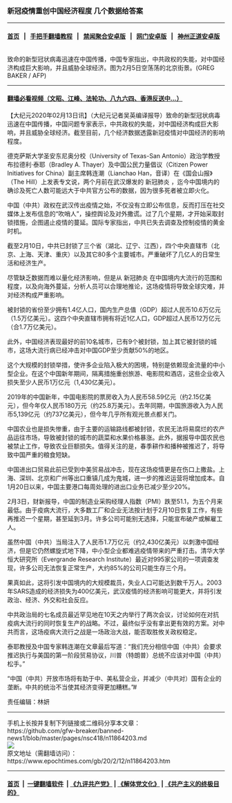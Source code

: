 ### 新冠疫情重创中国经济程度 几个数据给答案
------------------------

#### [首页](https://github.com/gfw-breaker/banned-news1/blob/master/README.md) &nbsp;&nbsp;|&nbsp;&nbsp; [手把手翻墙教程](https://github.com/gfw-breaker/guides/wiki) &nbsp;&nbsp;|&nbsp;&nbsp; [禁闻聚合安卓版](https://github.com/gfw-breaker/bn-android) &nbsp;&nbsp;|&nbsp;&nbsp; [网门安卓版](https://github.com/oGate2/oGate) &nbsp;&nbsp;|&nbsp;&nbsp; [神州正道安卓版](https://github.com/SzzdOgate/update) 



<div><img alt="" class="aligncenter wp-post-image" src="https://i.epochtimes.com/assets/uploads/2020/02/000_1OP82B-600x400.jpg"/>
<div class="red16 caption">
 <p>
  致命的新型冠状病毒迅速在中国传播，中国专家指出，中共政权的失能，对中国经济构成巨大影响，并且威胁全球经济。图为2月5日空荡荡的北京街景。(GREG BAKER / AFP)
 </p>
</div>
</div><hr/>

#### [翻墙必看视频（文昭、江峰、法轮功、八九六四、香港反送中...）](http://167.172.214.107/home.html)

<div><p>
 【大纪元2020年02月13日讯】（大纪元记者吴英编译报导）致命的新型冠状病毒迅速在中国传播，中国问题专家表示，中共政权的失能，对中国经济构成巨大影响，并且威胁全球经济。截至目前，几个经济数据透露新冠疫情对中国经济的影响程度。
</p>
<p>
 德克萨斯大学圣安东尼奥分校（University of Texas-San Antonio）政治学教授布拉德利‧泰耶（Bradley A. Thayer）及中国公民力量倡议（Citizen Power Initiatives for China）副主席韩连潮（Lianchao Han，音译）在《国会山报》（The Hill）上发表专文说，两个月前在武汉爆发的
 <ok href="https://www.epochtimes.com/gb/tag/%E6%96%B0%E5%86%A0%E8%82%BA%E7%82%8E.html">
  新冠肺炎
 </ok>
 ，迄今中国境内的确诊及死亡人数可能远大于中共官方公布的数据，因为很多死者被立即火化。
</p>
<p>
 中国（中共）政权在武汉传出疫情之始，不仅没有立即公布信息，反而打压在社交媒体上发布信息的“吹哨人”，操控舆论及对外撒谎。过了几个星期，才开始采取封锁措施，企图遏止疫情的蔓延。国际专家指出，中共已失去调查及控制疫情的黄金时机。
</p>
<p>
 截至2月10日，中共已封锁了三个省（湖北、辽宁、江西），四个中央直辖市（北京、上海、天津、重庆）以及其它80多个主要城市。严重破坏了几亿人的日常生活和经济生产。
</p>
<p>
 尽管缺乏数据而难以量化经济影响，但是从
 <ok href="https://www.epochtimes.com/gb/tag/%E6%96%B0%E5%86%A0%E8%82%BA%E7%82%8E.html">
  新冠肺炎
 </ok>
 在中国境内大流行的范围和程度，以及向海外蔓延，分析人员可以合理地推论，这场疫情将导致全球灾难，并对经济构成严重影响。
</p>
<p>
 被封锁的省份至少拥有1.4亿人口，国内生产总值（GDP）超过人民币10.6万亿元（1.5万亿美元）。这四个中央直辖市拥有将近1亿人口，GDP超过人民币12万亿元（合1.7万亿美元）。
</p>
<p>
 此外，中国经济表现最好的前10名城市，已有9个被封锁，加上其它被封锁的城市，这场大流行病已经冲击对中国GDP至少贡献50%的地区。
</p>
<p>
 这个大规模的封锁举措，使许多企业陷入极大的困境，特别是依赖现金流量的中小型企业。在这个中国新年期间，隔离措施重创旅游、电影院和酒店，这些企业收入损失至少人民币1万亿元（1,430亿美元）。
</p>
<p>
 2019年的中国新年，中国电影院的票房收入为人民币58.59亿元（约2.15亿美元），但今年仅人民币180万元（约25.8万美元）。去年同期，中国旅游收入为人民币5,139亿元（约737亿美元），但今年几乎所有观光景点都关门。
</p>
<p>
 中国农业也是损失惨重，由于主要的运输路线都被封锁，农民无法将易腐烂的农产品运往市场，导致被封锁的城市的蔬菜和水果价格暴涨。此外，据报导中国农民也被禁止工作，导致农业巨额损失。值得关注的是，春季耕作和播种被推迟了，将导致中国严重的粮食短缺。
</p>
<p>
 中国进出口贸易此前已受到中美贸易战冲击，现在这场疫情更是在伤口上撒盐。上海、深圳、北京和广州等出口重镇几成为鬼城，进一步的推迟运营将增加成本。自1月20日以来，中国主要港口每周处理的进出口业务已减少至少20%。
</p>
<p>
 2月3日，财新报导，中国的制造业采购经理人指数（PMI）跌至51.1，为五个月来最低。由于疫病大流行，大多数工厂和企业无法按计划于2月10日恢复工作，有些再推迟一个星期，甚至延到3月。许多公司可能别无选择，只能宣布破产或解雇工人。
</p>
<p>
 虽然中国（中共）当局注入了人民币1.7万亿元（约2,430亿美元）以刺激中国经济，但是它仍然螺旋式地下降，中小型企业都难逃疫情带来的严重打击。清华大学恒大研究所（Evergrande Research Institute）最近对995家公司的一项调查发现，许多公司无法恢复正常生产，大约85%的公司只能生存三个月。
</p>
<p>
 果真如此，这将引发中国境内的大规模裁员，失业人口可能达到数千万人。2003年SARS造成的经济损失为400亿美元，武汉疫情的经济影响可能更大，并将引发政治、经济、外交和社会反应。
</p>
<p>
 中共政治局的七名成员最近罕见地在10天之内举行了两次会议，讨论如何在对抗疫病大流行的同时恢复生产的战略。不过，最终似乎没有拿出更有效的方案。对中共而言，这场疫病大流行之战是一场政治大战，能否取胜攸关政权稳定。
</p>
<p>
 泰耶教授及中国专家韩连潮在文章最后写道：“我们充分相信中国（中共）会要求推迟执行与美国的第一阶段贸易协议，川普（特朗普）总统不应该对中国（中共）松手。”
</p>
<p>
 “中国（中共）开放市场将有助于中、美私营企业，并减少（中共对）国有企业的垄断。中共的统治不当使其经济变得更加糟糕。”#
</p>
<p>
 责任编辑：林妍
</p>
</div>
<hr/>
手机上长按并复制下列链接或二维码分享本文章：<br/>
https://github.com/gfw-breaker/banned-news1/blob/master/pages/nsc418/n11864203.md <br/>
<a href='https://github.com/gfw-breaker/banned-news1/blob/master/pages/nsc418/n11864203.md'><img src='https://github.com/gfw-breaker/banned-news1/blob/master/pages/nsc418/n11864203.md.png'/></a> <br/>
原文地址（需翻墙访问）：https://www.epochtimes.com/gb/20/2/12/n11864203.htm


------------------------
#### [首页](https://github.com/gfw-breaker/banned-news1/blob/master/README.md) &nbsp;|&nbsp; [一键翻墙软件](https://github.com/gfw-breaker/nogfw/blob/master/README.md) &nbsp;| [《九评共产党》](https://github.com/gfw-breaker/9ping.md/blob/master/README.md#九评之一评共产党是什么) | [《解体党文化》](https://github.com/gfw-breaker/jtdwh.md/blob/master/README.md) | [《共产主义的终极目的》](https://github.com/gfw-breaker/gczydzjmd.md/blob/master/README.md)


<img src='http://gfw-breaker.win/banned-news/pages/nsc418/n11864203.md' width='0px' height='0px'/>